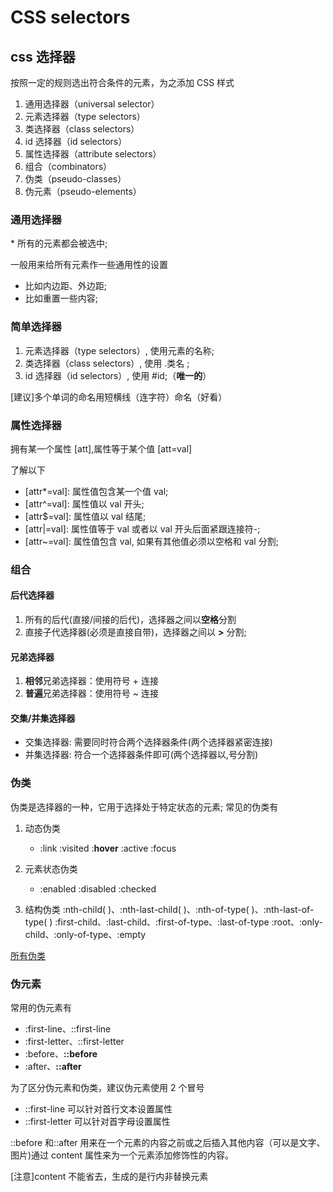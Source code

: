 # CSS selectors

## css 选择器

按照一定的规则选出符合条件的元素，为之添加 CSS 样式

1. 通用选择器（universal selector）
2. 元素选择器（type selectors）
3. 类选择器（class selectors）
4. id 选择器（id selectors）
5. 属性选择器（attribute selectors）
6. 组合（combinators）
7. 伪类（pseudo-classes）
8. 伪元素（pseudo-elements）

### 通用选择器

\* 所有的元素都会被选中;

一般用来给所有元素作一些通用性的设置

- 比如内边距、外边距;
- 比如重置一些内容;

<!-- [大多数浏览器会遍历 html 所有的元素遍历设置（浪费性能，不建议怎么做）] -->

### 简单选择器

1. 元素选择器（type selectors）, 使用元素的名称;
2. 类选择器（class selectors）, 使用 .类名 ;
3. id 选择器（id selectors）, 使用 #id;（**唯一的**）

[建议]多个单词的命名用短横线（连字符）命名（好看）

### 属性选择器

拥有某一个属性 [att],属性等于某个值 [att=val]

了解以下

- \[attr\*=val]: 属性值包含某一个值 val;
- \[attr^=val]: 属性值以 val 开头;
- \[attr$=val]: 属性值以 val 结尾;
- \[attr|=val]: 属性值等于 val 或者以 val 开头后面紧跟连接符-;
- \[attr~=val]: 属性值包含 val, 如果有其他值必须以空格和 val 分割;

### 组合

#### 后代选择器

1. 所有的后代(直接/间接的后代)，选择器之间以**空格**分割
2. 直接子代选择器(必须是直接自带)，选择器之间以 **>** 分割;

#### 兄弟选择器

1. **相邻**兄弟选择器：使用符号 + 连接
2. **普遍**兄弟选择器：使用符号 ~ 连接

#### 交集/并集选择器

- 交集选择器: 需要同时符合两个选择器条件(两个选择器紧密连接)
- 并集选择器: 符合一个选择器条件即可(两个选择器以,号分割)

### 伪类

伪类是选择器的一种，它用于选择处于特定状态的元素;
常见的伪类有

1. 动态伪类

   - :link :visited :**hover** :active :focus

2. 元素状态伪类

   - :enabled :disabled :checked

3. 结构伪类
   :nth-child( )、:nth-last-child( )、:nth-of-type( )、:nth-last-of-type( )
   :first-child、:last-child、:first-of-type、:last-of-type
   :root、:only-child、:only-of-type、:empty

[所有伪类](https://developer.mozilla.org/zh-CN/docs/Web/CSS/Pseudo-classes)

### 伪元素

常用的伪元素有

- :first-line、::first-line
- :first-letter、::first-letter
- :before、**::before**
- :after、**::after**

为了区分伪元素和伪类，建议伪元素使用 2 个冒号

- ::first-line 可以针对首行文本设置属性
- ::first-letter 可以针对首字母设置属性

::before 和::after 用来在一个元素的内容之前或之后插入其他内容（可以是文字、图片)通过 content 属性来为一个元素添加修饰性的内容。

[注意]content 不能省去，生成的是行内非替换元素
